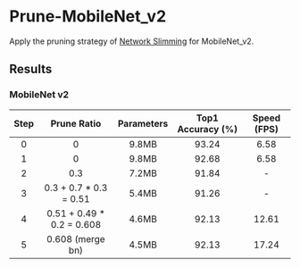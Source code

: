 # Prune-MobileNet_v2
Apply the pruning strategy of [Network Slimming](http://openaccess.thecvf.com/content_iccv_2017/html/Liu_Learning_Efficient_Convolutional_ICCV_2017_paper.html) for MobileNet_v2.

## Results
### MobileNet v2
|  Step  | Prune Ratio |  Parameters | Top1 Accuracy (%) | Speed (FPS) |
| :---------------: | :------: | :--------------------------: | :-----------------: | :-------------------: |
|    0     |  0   |         9.8MB        |        93.24        |         6.58         |
|    1     |  0  |      9.8MB        |        92.68        |         6.58         |
|    2     |  0.3  |            7.2MB            |        91.84        |         -         |
|    3     |  0.3 + 0.7 * 0.3 = 0.51  |            5.4MB            |        91.26        |         -         |
|    4     |  0.51 + 0.49 * 0.2 = 0.608 |              4.6MB            |        92.13        |         12.61         |
|    5     |  0.608 (merge bn)  |             4.5MB            |        92.13        |         17.24         |
